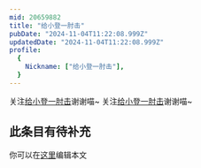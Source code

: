 ```yaml
---
mid: 20659882
title: "给小登一肘击"
pubDate: "2024-11-04T11:22:08.999Z"
updatedDate: "2024-11-04T11:22:08.999Z"
profile:
  {
    Nickname: ["给小登一肘击"],
  }
---
```


关注[给小登一肘击](https://space.bilibili.com/20659882)谢谢喵~ 关注[给小登一肘击](https://space.bilibili.com/20659882)谢谢喵~

## 此条目有待补充
你可以在[这里](https://github.com/Yuhanawa/VTuber.ICU-Content/edit/master/v/给小登一肘击/index.md)编辑本文
